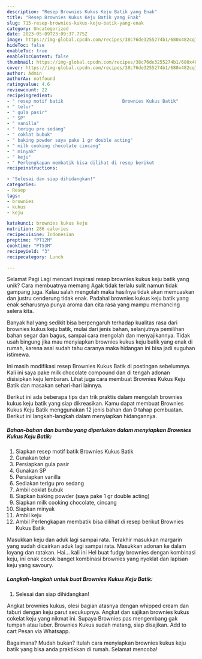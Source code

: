 ```yaml
---
description: "Resep Brownies Kukus Keju Batik yang Enak"
title: "Resep Brownies Kukus Keju Batik yang Enak"
slug: 715-resep-brownies-kukus-keju-batik-yang-enak
category: Uncategorized
date: 2023-05-09T23:09:37.775Z
image: https://img-global.cpcdn.com/recipes/38c76de3255274b1/680x482cq70/brownies-kukus-keju-batik-foto-resep-utama.jpg
hideToc: false
enableToc: true
enableTocContent: false
thumbnail: https://img-global.cpcdn.com/recipes/38c76de3255274b1/680x482cq70/brownies-kukus-keju-batik-foto-resep-utama.jpg
cover: https://img-global.cpcdn.com/recipes/38c76de3255274b1/680x482cq70/brownies-kukus-keju-batik-foto-resep-utama.jpg
author: Admin
authorAv: notfound
ratingvalue: 4.6
reviewcount: 22
recipeingredient:
- " resep motif batik                      Brownies Kukus Batik"
- " telur"
- " gula pasir"
- " SP"
- " vanilla"
- " terigu pro sedang"
- " coklat bubuk"
- " baking powder saya pake 1 gr double acting"
- " milk cooking chocolate cincang"
- " minyak"
- " keju"
- " Perlengkapan membatik bisa dilihat di resep berikut                      Brownies Kukus Batik"
recipeinstructions:

- "Selesai dan siap dihidangkan!"
categories:
- Resep
tags:
- brownies
- kukus
- keju

katakunci: brownies kukus keju 
nutrition: 286 calories
recipecuisine: Indonesian
preptime: "PT12M"
cooktime: "PT53M"
recipeyield: "3"
recipecategory: Lunch

---
```



Selamat Pagi Lagi mencari inspirasi resep brownies kukus keju batik yang unik? Cara membuatnya memang Agak tidak terlalu sulit namun tidak gampang juga. Kalau salah mengolah maka hasilnya tidak akan memuaskan dan justru cenderung tidak enak. Padahal brownies kukus keju batik yang enak seharusnya punya aroma dan cita rasa yang mampu memancing selera kita.


Banyak hal yang sedikit bisa berpengaruh terhadap kualitas rasa dari brownies kukus keju batik, mulai dari jenis bahan, selanjutnya pemilihan bahan segar dan bagus, sampai cara mengolah dan menyajikannya. Tidak usah bingung jika mau menyiapkan brownies kukus keju batik yang enak di rumah, karena asal sudah tahu caranya maka hidangan ini bisa jadi suguhan istimewa.

Ini masih modifikasi resep Brownies Kukus Batik di postingan sebelumnya. Kali ini saya pake milk chocolate compound dan di tengah adonan disisipkan keju lembaran. Lihat juga cara membuat Brownies Kukus Keju Batik dan masakan sehari-hari lainnya.


Berikut ini ada beberapa tips dan trik praktis dalam mengolah brownies kukus keju batik yang siap dikreasikan. Kamu dapat membuat Brownies Kukus Keju Batik menggunakan 12 jenis bahan dan 0 tahap pembuatan. Berikut ini langkah-langkah dalam menyiapkan hidangannya.

<!--inarticleads1-->

##### Bahan-bahan dan bumbu yang diperlukan dalam menyiapkan Brownies Kukus Keju Batik:

1. Siapkan  resep motif batik                      Brownies Kukus Batik
1. Gunakan  telur
1. Persiapkan  gula pasir
1. Gunakan  SP
1. Persiapkan  vanilla
1. Sediakan  terigu pro sedang
1. Ambil  coklat bubuk
1. Siapkan  baking powder (saya pake 1 gr double acting)
1. Siapkan  milk cooking chocolate, cincang
1. Siapkan  minyak
1. Ambil  keju
1. Ambil  Perlengkapan membatik bisa dilihat di resep berikut                      Brownies Kukus Batik


Masukkan keju dan aduk lagi sampai rata. Terakhir masukkan margarin yang sudah dicairkan aduk lagi sampai rata. Masukkan adonan ke dalam loyang dan ratakan. Hai… kali ini Hel buat fudgy brownies dengan kombinasi keju, ini enak cocok banget kombinasi brownies yang nyoklat dan lapisan keju yang savoury. 

<!--inarticleads2-->

##### Langkah-langkah untuk buat Brownies Kukus Keju Batik:


1. Selesai dan siap dihidangkan!

Angkat brownies kukus, olesi bagian atasnya dengan whipped cream dan taburi dengan keju parut secukupnya. Angkat dan sajikan brownies kukus cokelat keju yang nikmat ini. Supaya Brownies pas mengembang gak tumpah atau luber. Brownies Kukus sudah matang, siap disajikan. Add to cart Pesan via Whatsapp. 

Bagaimana? Mudah bukan? Itulah cara menyiapkan brownies kukus keju batik yang bisa anda praktikkan di rumah. Selamat mencoba!
